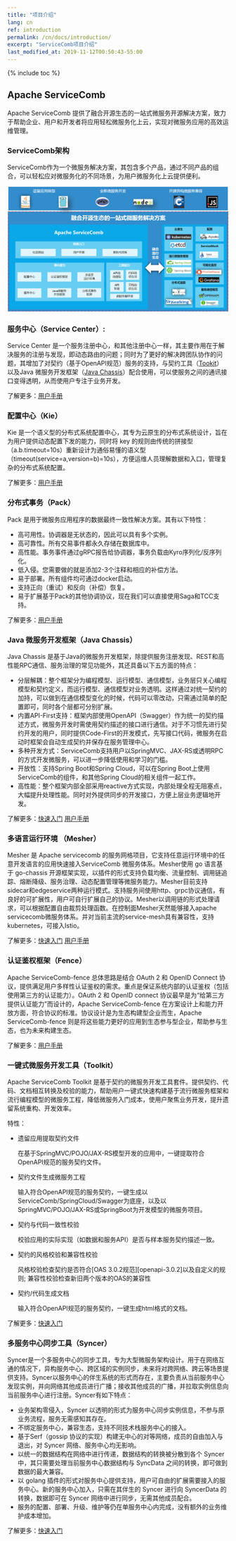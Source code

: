 ```yaml
---
title: "项目介绍"
lang: cn
ref: introduction
permalink: /cn/docs/introduction/
excerpt: "ServiceComb项目介绍"
last_modified_at: 2019-11-12T00:50:43-55:00
---
```


{% include toc %}

## Apache ServiceComb

Apache ServiceComb 提供了融合开源生态的一站式微服务开源解决方案，致力于帮助企业、用户和开发者将应用轻松微服务化上云，实现对微服务应用的高效运维管理。

### ServiceComb架构

ServiceComb作为一个微服务解决方案，其包含多个产品，通过不同产品的组合，可以轻松应对微服务化的不同场景，为用户微服务化上云提供便利。

![1](/assets/images/docs/servicecomb/servicecomb.jpg)

### 服务中心（Service Center）:

Service Center 是一个服务注册中心，和其他注册中心一样，其主要作用在于解决服务的注册与发现，即动态路由的问题；同时为了更好的解决跨团队协作的问题，其增加了对契约（基于OpenAPI规范）服务的支持，与契约工具（[Tookit](aaa)）以及Java 微服务开发框架（[Java Chassis](bbb)）配合使用，可以使服务之间的通讯接口变得透明，从而使用户专注于业务开发。

了解更多：[用户手册](/cn/docs/products/service-center/install/)

### 配置中心（Kie）

Kie 是一个语义型的分布式系统配置中心，其专为云原生的分布式系统设计，旨在为用户提供动态配置下发的能力，同时将 key 的规则由传统的拼接型（a.b.timeout=10s）重新设计为通俗易懂的语义型（timeout(service=a,version=b)=10s），方便运维人员理解数据和入口，管理复杂的分布式系统配置。

了解更多：[用户手册](http://servicecomb.apache.org/docs/kie/0.1.0/index.html)

### 分布式事务（Pack）

Pack 是用于微服务应用程序的数据最终一致性解决方案。其有以下特性：

- 高可用性。协调器是无状态的，因此可以具有多个实例。
- 高可靠性。所有交易事件都永久存储在数据库中。
- 高性能。事务事件通过gRPC报告给协调器，事务负载由Kyro序列化/反序列化。
- 低入侵。您需要做的就是添加2-3个注释和相应的补偿方法。
- 易于部署。所有组件均可通过docker启动。
- 支持正向（重试）和反向（补偿）恢复。
- 易于扩展基于Pack的其他协调协议，现在我们可以直接使用Saga和TCC支持。

了解更多：[用户手册](https://docs.servicecomb.io/saga/zh_CN/)

### Java 微服务开发框架（Java Chassis）

Java Chassis 是基于Java的微服务开发框架，除提供服务注册发现、REST和高性能RPC通信、服务治理的常见功能外，其还具备以下五方面的特点：

- 分层解耦：整个框架分为编程模型、运行模型、通信模型，业务层只关心编程模型和契约定义，而运行模型、通信模型对业务透明。这样通过对统一契约的加持，可以做到在通信模型变化的时候，代码可以零改动，只需通过简单的配置即可，同时各个层都可分别扩展。
- 内置API-First支持：框架内部使用OpenAPI（Swagger）作为统一的契约描述方式，微服务开发时需使用契约描述的接口进行通信。对于不习惯先进行契约开发的用户，同时提供Code-First的开发模式，先写接口代码，微服务在启动时框架会自动生成契约并保存在服务管理中心。
- 多种开发方式：ServiceComb支持用户以SpringMVC、JAX-RS或透明RPC的方式开发微服务，可以进一步降低使用和学习的门槛。
- 开放性：支持Spring Boot和Spring Cloud，可以在Spring Boot上使用ServiceComb的组件，和其他Spring Cloud的相关组件一起工作。
- 高性能：整个框架内部全部采用reactive方式实现，内部处理全程无阻塞点，大幅提升处理性能。同时对外提供同步的开发接口，方便上层业务逻辑地开发。

了解更多：[快速入门](/cn/docs/products/java-chassis/quick-start/)  [用户手册](https://docs.servicecomb.io/java-chassis/en_US/index.html)

### 多语言运行环境 （Mesher）

Mesher 是 Apache servicecomb 的服务网格项目，它支持任意运行环境中的任意开发语言的应用快速接入ServiceComb 微服务体系。Mesher使用 go 语言基于 go-chassis 开源框架实现，以插件的形式支持负载均衡、流量控制、调用链追踪、熔断降级、服务治理、动态配置管理等微服务能力。Mesher目前支持sidecar和edgeservice两种运行模式。支持服务间使用http、grpc协议通信，有良好的可扩展性，用户可自行扩展自己的协议。Mesher以调用链的形式处理请求，可以根据配置自由裁剪处理函数。在控制面Mesher天然能够接入apache servicecomb微服务体系。并对当前主流的service-mesh具有兼容性，支持kubernetes，可接入Istio。

了解更多：[快速入门](/cn/docs/products/mesher/quick-start/)  [用户手册](http://servicecomb.apache.org/docs/mesher/1.6.3/index.html)

### 认证鉴权框架（Fence）

Apache ServiceComb-fence 总体思路是结合 OAuth 2 和 OpenID Connect 协议，提供满足用户多样性认证鉴权的需求。重点是保证系统内部的认证鉴权（包括使用第三方的认证能力）。OAuth 2 和 OpenID connect 协议最早是为“给第三方提供认证能力”而设计的，Apache ServiceComb-fence 在方案设计上和能力开放方面，符合协议的标准。协议设计是为生态构建型企业而生，Apache ServiceComb-fence 则是将这些能力更好的应用到生态参与型企业，帮助参与生态，也为未来构建生态。

了解更多：[用户手册](https://github.com/apache/servicecomb-fence/blob/master/README_ZH.md)

### 一键式微服务开发工具（Toolkit）

Apache ServiceComb Toolkit 是基于契约的微服务开发工具套件。提供契约、代码、文档相互转换及校验的能力，帮助用户一键式快速构建基于流行微服务框架和流行编程模型的微服务工程，降低微服务入门成本，使用户聚焦业务开发，提升遗留系统重构、开发效率。

特性：

- 遗留应用提取契约文件

  在基于SpringMVC/POJO/JAX-RS模型开发的应用中，一键提取符合OpenAPI规范的服务契约文件。

- 契约文件生成微服务工程

  输入符合OpenAPI规范的服务契约，一键生成以ServiceComb/SpringCloud/Swagger为底座，以及以SpringMVC/POJO/JAX-RS或SpringBoot为开发模型的微服务项目。

- 契约与代码一致性校验

  校验应用的实际实现（如数据和服务API）是否与样本服务契约描述一致。

- 契约的风格校验和兼容性校验

  风格校验检查契约是否符合[OAS 3.0.2规范][openapi-3.0.2]以及自定义的规则; 兼容性校验检查新旧两个版本的OAS的兼容性

- 契约/代码生成文档

  输入符合OpenAPI规范的服务契约，一键生成html格式的文档。

了解更多：[快速入门](/cn/docs/products/toolkit/quick-start/)

### 多服务中心同步工具（Syncer）

Syncer是一个多服务中心的同步工具，专为大型微服务架构设计。用于在网络互通的情况下，异构服务中心、跨区域的实例同步，未来将对跨网络、跨云等场景提供支持。Syncer以服务中心的伴生系统的形式而存在，主要负责从当前服务中心发现实例，并向网络其他成员进行广播；接收其他成员的广播，并拉取实例信息向当前服务中心进行注册。Syncer有如下特点：

- 业务架构零侵入，Syncer 以透明的形式为服务中心同步实例信息，不参与原业务流程，服务无需感知其存在。
- 不绑定服务中心，兼容生态，支持不同技术栈服务中心的接入。
- 基于Serf（gossip   协议的实现）构建无中心的对等网络，成员的自由加入与退出，对 Syncer 网络、服务中心均无影响。
- 以统一的数据结构在网络中进行传递，数据结构的转换被分散到各个 Syncer 中，其只需要处理当前服务中心数据结构与 SyncData 之间的转换，即可做到数据的最大兼容。
- 以 golang 插件的形式对服务中心提供支持，用户可自由的扩展需要接入的服务中心。新的服务中心加入，只需在其伴生的 Syncer 进行向 SyncerData 的转换，数据即可在   Syncer 网络中进行同步，无需其他成员配合。
- 服务的配置、部署、升级、维护等仍在单服务中心内完成，没有额外的业务维护成本增加。

了解更多：[快速入门](/cn/docs/products/syncer/quick-start/)

